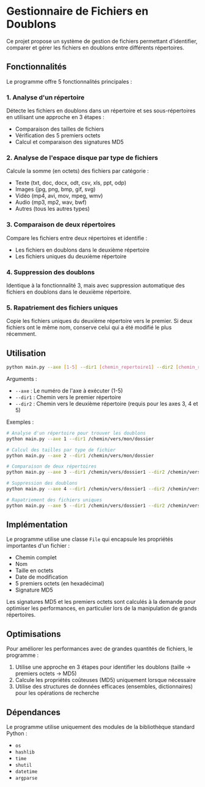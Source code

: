 # Gestionnaire de Fichiers en Doublons

Ce projet propose un système de gestion de fichiers permettant d'identifier, comparer et gérer les fichiers en doublons entre différents répertoires.

## Fonctionnalités

Le programme offre 5 fonctionnalités principales :

### 1. Analyse d'un répertoire
Détecte les fichiers en doublons dans un répertoire et ses sous-répertoires en utilisant une approche en 3 étapes :
- Comparaison des tailles de fichiers
- Vérification des 5 premiers octets
- Calcul et comparaison des signatures MD5

### 2. Analyse de l'espace disque par type de fichiers
Calcule la somme (en octets) des fichiers par catégorie :
- Texte (txt, doc, docx, odt, csv, xls, ppt, odp)
- Images (jpg, png, bmp, gif, svg)
- Vidéo (mp4, avi, mov, mpeg, wmv)
- Audio (mp3, mp2, wav, bwf)
- Autres (tous les autres types)

### 3. Comparaison de deux répertoires
Compare les fichiers entre deux répertoires et identifie :
- Les fichiers en doublons dans le deuxième répertoire
- Les fichiers uniques du deuxième répertoire

### 4. Suppression des doublons
Identique à la fonctionnalité 3, mais avec suppression automatique des fichiers en doublons dans le deuxième répertoire.

### 5. Rapatriement des fichiers uniques
Copie les fichiers uniques du deuxième répertoire vers le premier. Si deux fichiers ont le même nom, conserve celui qui a été modifié le plus récemment.

## Utilisation

```bash
python main.py --axe [1-5] --dir1 [chemin_repertoire1] --dir2 [chemin_repertoire2]
```

Arguments :
- `--axe` : Le numéro de l'axe à exécuter (1-5)
- `--dir1` : Chemin vers le premier répertoire
- `--dir2` : Chemin vers le deuxième répertoire (requis pour les axes 3, 4 et 5)

Exemples :

```bash
# Analyse d'un répertoire pour trouver les doublons
python main.py --axe 1 --dir1 /chemin/vers/mon/dossier

# Calcul des tailles par type de fichier
python main.py --axe 2 --dir1 /chemin/vers/mon/dossier

# Comparaison de deux répertoires
python main.py --axe 3 --dir1 /chemin/vers/dossier1 --dir2 /chemin/vers/dossier2

# Suppression des doublons
python main.py --axe 4 --dir1 /chemin/vers/dossier1 --dir2 /chemin/vers/dossier2

# Rapatriement des fichiers uniques
python main.py --axe 5 --dir1 /chemin/vers/dossier1 --dir2 /chemin/vers/dossier2
```

## Implémentation

Le programme utilise une classe `File` qui encapsule les propriétés importantes d'un fichier :
- Chemin complet
- Nom
- Taille en octets
- Date de modification
- 5 premiers octets (en hexadécimal)
- Signature MD5

Les signatures MD5 et les premiers octets sont calculés à la demande pour optimiser les performances, en particulier lors de la manipulation de grands répertoires.

## Optimisations

Pour améliorer les performances avec de grandes quantités de fichiers, le programme :
1. Utilise une approche en 3 étapes pour identifier les doublons (taille → premiers octets → MD5)
2. Calcule les propriétés coûteuses (MD5) uniquement lorsque nécessaire
3. Utilise des structures de données efficaces (ensembles, dictionnaires) pour les opérations de recherche

## Dépendances

Le programme utilise uniquement des modules de la bibliothèque standard Python :
- `os`
- `hashlib`
- `time`
- `shutil`
- `datetime`
- `argparse`
